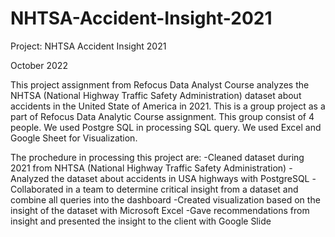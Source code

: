 # NHTSA-Accident-Insight-2021

Project: NHTSA Accident Insight 2021

October 2022

This project assignment from Refocus Data Analyst Course analyzes the NHTSA (National Highway Traffic Safety Administration) dataset about accidents in the United State of America in 2021. This is a group project as a part of Refocus Data Analytic Course assignment. This group consist of 4 people. We used Postgre SQL in processing SQL query. We used Excel and Google Sheet for Visualization.

The prochedure in processing this project are:
-Cleaned dataset during 2021 from NHTSA (National Highway Traffic Safety Administration)
-Analyzed the dataset about accidents in USA highways with PostgreSQL
-Collaborated in a team to determine critical insight from a dataset and combine all queries into the dashboard
-Created visualization based on the insight of the dataset with Microsoft Excel
-Gave recommendations from insight and presented the insight to the client with Google Slide
